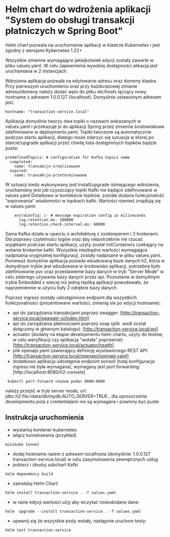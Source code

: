 # Helm chart do wdrożenia aplikacji "System do obsługi transakcji płatniczych w Spring Boot"

Helm chart pozwala na uruchomienie aplikacji w klastrze Kubernetes i jest zgodny z wersjami Kybernetes 1.22+

Wszystkie zmienne wymagające jakiejkolwiek edycji zostały zawarte w pliku values.yaml.
W celu zapewnienia wysokiej dostępności alikacja jest uruchamiana w 2 instancjach.

Wdrożona aplikacja pozwala na edytowanie adresu oraz domeny klastra. Przy pierwszym uruchomieniu oraz przy każdorazowej zmianie adresu/domeny należy dodać wpis do pliku etc/hosts lączący nowy hostname z adresem 1.0.0.127 (localhost).
Domyślnie ustawionym adresem jest:
```
hostname: "transaction-service.local"
```
Aplikacja domyślnie tworzy dwa topiki o nazwach wskazanych w values.yaml i przekazuje je do aplikacji Spring przez zmienne środowiskowe zdefiniowane w deployments.yaml. Topiki tworzone są automatycznie podczas startu aplikacji, dlatego może zdarzyć się sytuacja w której po starcie/upgrade aplikacji przez chwilę lista dostępnmych topików będzie pusta: 
```
predefinedTopics: # configuration for Kafka topics name
  completed:
    name: transakcje-zrealizowane
  expired:
    name: transakcje-przeterminowane
```
W sytuacji kiedy wykonywany jest install/upgrade istniejącego wdrożenia, uruchamiany jest job czyszczący topiki Kafki nie będące zdefiniowane w values.yaml
Dotatkowo w kontekście topików, została dodana funkcjonalość "expirowania" wiadomości w topikach kafki. Wartości również znajdują się w values.yaml:
```
    extraConfig: |- # message expiration config in miliseconds
      log.retention.ms: 300000
      log.retention.check.interval.ms: 60000
```
Sama Kafka działa w oparciu o architekturę z zookeeperem i 2 brokerami. Dla poprawy czytelności logów oraz aby niepotrzebnie nie rzucać wyjątkami podczas startu aplikacji, użyty został initContainers czekający na wstanie brokerów kafki. Wszystkie niezbędne wartości wymagające nadpisania oryginalnej konfiguracji, zostały nadpisane w pliku values.yaml. 
Ponieważ domyślnie aplikacja posiada wbudowaną baze danych h2, która w domyślnym trybie jest wbudowana w środowisko aplikacji, potrzebne było zdefiniowanie pvc oraz przestawienie bazy danych w tryb "Server Mode" w celu zdalnego używania bazy danych przez api.
Pozostanie w domyślnym trybie Embedded z wiecej niż jedną repliką aplikacji powodowało, że naprzemiennie w użyciu były 2 odrębne bazy danych.

Poprzez ingress zostały udostępnione endpoint dla wszystkich funkcjonalności (prezentowane wartości, zmienią sie po edycji hostname):
* api do zarządzania transakcjami poprzez swagger: [http://transaction-service.local/swagger-ui/index.html]
* api do zarządzania płatnościami poprzez soap (plik .wsdl został dołączony w głownym katalogu): [http://transaction-service.local/ws]
* actuator (dodany na etapie developmentu helm chartu, użyty do testów, w celu weryfikacji czy aplikacja "wstała" poprawnie): [http://transaction-service.local/actuator/health]
* plik openapi.yaml zawierający definicję wystawionego REST API: [http://transaction-service.local/openapi/openapi.yaml]
* dodatkowo aplikacja udostępnia endpoint konsoli (tutaj konfiguracja ingress nie była wymagana), wymagany jest port forwarding: [http://localhost:8080/h2-console]
```
 kubectl port-forward <nazwa poda> 8080:8080
```

należy przejść w tryb server mode, url: jdbc:h2:file:/data/db/mydb;AUTO_SERVER=TRUE , dla uproszczenia developmentu pola z credentialami nie są wymagane i powinny być puste

Instrukcja uruchomienia
-------------------------------
* wystartuj kontener kubernetes
* włącz tunnelowania (przykład)
```
minikube tunnel
```
* dodaj hostname razem z adresem localhosta (domyślnie: 1.0.0.127 transaction-service.local) w celu zasymulowania zewnętrznych usług
* pobierz i zbuduj subchart Kafki
```
helm dependency build
```
* zainstaluj Helm Chart:
```
helm install transaction-service . -f values.yaml
```
* w razie edycji wartości użyj aby wczytać nowododane dane:
```
helm  upgrade --install transaction-service . -f values.yaml
```
* upewnij się że wszystkie pody wstały, następnie uruchom testy:
```
helm test transaction-service
```
